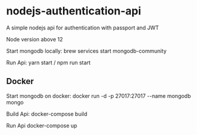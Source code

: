 # nodejs-authentication-api
A simple nodejs api for authentication with passport and JWT

Node version above 12

Start mongodb locally:
brew services start mongodb-community

Run Api:
yarn start / npm run start

## Docker

Start mongodb on docker:
docker run -d -p 27017:27017 --name mongodb mongo

Build Api:
docker-compose build

Run Api
docker-compose up


